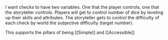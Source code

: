 I want checks to have two variables. One that the player controls, one that the storyteller controls. Players will get to control number of dice by leveling up their skills and attributes. The storyteller gets to control the difficulty of each check by world the subjective difficulty (target number).

This supports the pillars of being [[Simple]] and [[Accessible]]